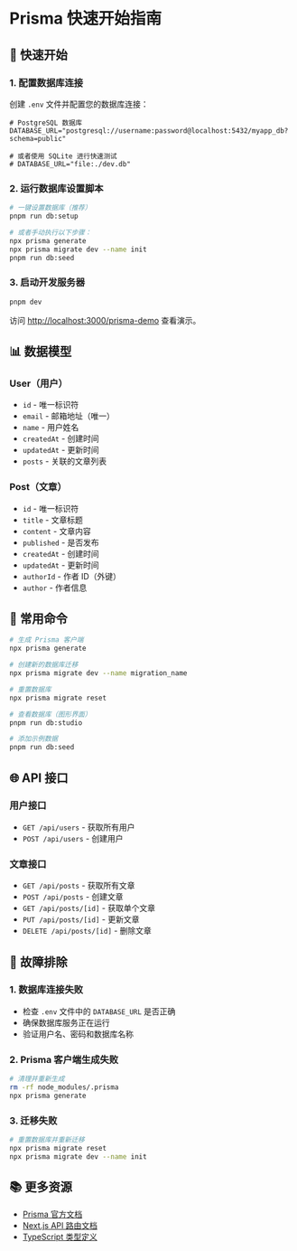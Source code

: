 # Prisma 快速开始指南

## 🚀 快速开始

### 1. 配置数据库连接

创建 `.env` 文件并配置您的数据库连接：

```env
# PostgreSQL 数据库
DATABASE_URL="postgresql://username:password@localhost:5432/myapp_db?schema=public"

# 或者使用 SQLite 进行快速测试
# DATABASE_URL="file:./dev.db"
```

### 2. 运行数据库设置脚本

```bash
# 一键设置数据库（推荐）
pnpm run db:setup

# 或者手动执行以下步骤：
npx prisma generate
npx prisma migrate dev --name init
pnpm run db:seed
```

### 3. 启动开发服务器

```bash
pnpm dev
```

访问 [http://localhost:3000/prisma-demo](http://localhost:3000/prisma-demo) 查看演示。

## 📊 数据模型

### User（用户）

- `id` - 唯一标识符
- `email` - 邮箱地址（唯一）
- `name` - 用户姓名
- `createdAt` - 创建时间
- `updatedAt` - 更新时间
- `posts` - 关联的文章列表

### Post（文章）

- `id` - 唯一标识符
- `title` - 文章标题
- `content` - 文章内容
- `published` - 是否发布
- `createdAt` - 创建时间
- `updatedAt` - 更新时间
- `authorId` - 作者 ID（外键）
- `author` - 作者信息

## 🔧 常用命令

```bash
# 生成 Prisma 客户端
npx prisma generate

# 创建新的数据库迁移
npx prisma migrate dev --name migration_name

# 重置数据库
npx prisma migrate reset

# 查看数据库（图形界面）
pnpm run db:studio

# 添加示例数据
pnpm run db:seed
```

## 🌐 API 接口

### 用户接口

- `GET /api/users` - 获取所有用户
- `POST /api/users` - 创建用户

### 文章接口

- `GET /api/posts` - 获取所有文章
- `POST /api/posts` - 创建文章
- `GET /api/posts/[id]` - 获取单个文章
- `PUT /api/posts/[id]` - 更新文章
- `DELETE /api/posts/[id]` - 删除文章

## 🐛 故障排除

### 1. 数据库连接失败

- 检查 `.env` 文件中的 `DATABASE_URL` 是否正确
- 确保数据库服务正在运行
- 验证用户名、密码和数据库名称

### 2. Prisma 客户端生成失败

```bash
# 清理并重新生成
rm -rf node_modules/.prisma
npx prisma generate
```

### 3. 迁移失败

```bash
# 重置数据库并重新迁移
npx prisma migrate reset
npx prisma migrate dev --name init
```

## 📚 更多资源

- [Prisma 官方文档](https://www.prisma.io/docs)
- [Next.js API 路由文档](https://nextjs.org/docs/app/building-your-application/routing/route-handlers)
- [TypeScript 类型定义](https://www.typescriptlang.org/docs)
